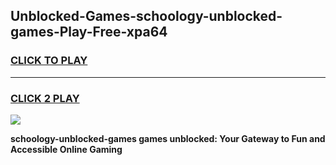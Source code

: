 
## Unblocked-Games-schoology-unblocked-games-Play-Free-xpa64
<h3>
<a href="https://premium76.site?title=schoology-unblocked-games&ref=23A">CLICK TO PLAY</a></h3>
<hr>

<h3>
<a href="https://premium76.site?title=schoology-unblocked-games&ref=23A">CLICK 2 PLAY</a>
  
</h3>

<a href="https://premium76.site?title=schoology-unblocked-games&ref=23A"><img src="https://clearcache.store/games.png"></a>


**schoology-unblocked-games games unblocked: Your Gateway to Fun and Accessible Online Gaming**
